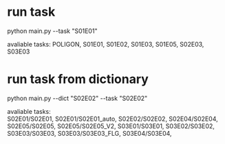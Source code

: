 # run task
python main.py --task "S01E01"

avaliable tasks: POLIGON, S01E01, S01E02, S01E03, S01E05, S02E03, S03E03

# run task from dictionary
python main.py --dict "S02E02" --task "S02E02"

avaliable tasks:   
S02E01/S02E01, S02E01/S02E01_auto, S02E02/S02E02, S02E04/S02E04, S02E05/S02E05, S02E05/S02E05_V2,
S03E01/S03E01, S03E02/S03E02, S03E03/S03E03, S03E03/S03E03_FLG, S03E04/S03E04,



